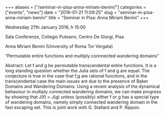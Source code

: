 +++
aliases = ["/seminar-in-pisa-anna-miriam-benini/"]
categories = ["events", "news"]
date = "2016-01-21 11:09:25"
slug = "seminar-in-pisa-anna-miriam-benini"
title = "Seminar in Pisa: Anna Miriam Benini"
+++
<div class="entry-content" style="text-align: left;">

Wednesday 27th January 2016, h 15:00

</div>

<div class="entry-content">

Sala Conferenze, Collegio Puteano, Centro De Giorgi, Pisa

</div>

<div class="entry-content">

Anna Miriam Benini (University of Roma Tor Vergata)

</div>

<div class="entry-content">

</div>

<div class="entry-content">

“Permutable entire functions and multiply connnected wandering domains”

</div>

<div class="entry-content">

</div>

<div class="entry-content">

Abstract: Let f and g be permutable transcendental entire functions. It
is a long standing question whether the Julia sets of f and g are equal.
The conjecture is true in the case that f,g are rational functions, and
in the transcendental case the main issues are due to the presence of
Baker Domains and Wandering Domains. Using a recent analysis of the
dynamical behaviour in multiply connected wandering domains, we can make
progress by showing that J(f) = J(g) unless (possibly) either f or g has
a special type of wandering domains, namely simply connected wandering
domain in the fast escaping set. This is joint work with G. Stallard and
P. Rippon.

</div>
